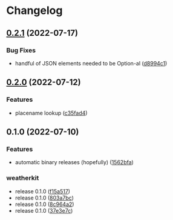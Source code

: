 # Changelog

## [0.2.1](https://github.com/hrbrmstr/weatherkit-rust/compare/v0.2.0...v0.2.1) (2022-07-17)


### Bug Fixes

* handful of JSON elements needed to be Option-al ([d8994c1](https://github.com/hrbrmstr/weatherkit-rust/commit/d8994c1b14dad03634645bb74625d5d2da879490))

## [0.2.0](https://github.com/hrbrmstr/weatherkit-rust/compare/v0.1.0...v0.2.0) (2022-07-12)


### Features

* placename lookup ([c35fad4](https://github.com/hrbrmstr/weatherkit-rust/commit/c35fad4b3b046fa73af663eab346bbd3ef3c2e72))

## 0.1.0 (2022-07-10)


### Features

* automatic binary releases (hopefully) ([1562bfa](https://github.com/hrbrmstr/weatherkit-rust/commit/1562bfa8855affd182f0ca186c20f7bc8120a544))


### weatherkit

* release 0.1.0 ([f15a517](https://github.com/hrbrmstr/weatherkit-rust/commit/f15a5170f05267a9c3671b2294a1898cdad366a4))
* release 0.1.0 ([803a7bc](https://github.com/hrbrmstr/weatherkit-rust/commit/803a7bc65571520e0fdf134fab047d5405b96493))
* release 0.1.0 ([8c964a2](https://github.com/hrbrmstr/weatherkit-rust/commit/8c964a20531bff2162035494e46c8ae4118e4291))
* release 0.1.0 ([37e3e7c](https://github.com/hrbrmstr/weatherkit-rust/commit/37e3e7cd720dab1e12e72e5784957fe12bd20a9f))
